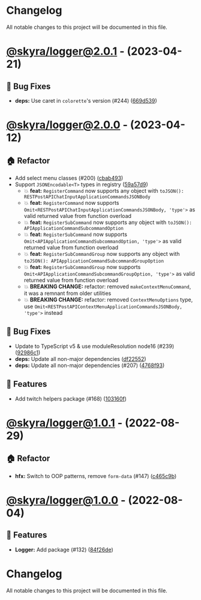 # Changelog

All notable changes to this project will be documented in this file.

# [@skyra/logger@2.0.1](https://github.com/skyra-project/archid-components/compare/@skyra/logger@2.0.0...@skyra/logger@2.0.1) - (2023-04-21)

## 🐛 Bug Fixes

- **deps:** Use caret in `colorette`'s version (#244) ([669d539](https://github.com/skyra-project/archid-components/commit/669d5393b644213cfb2f0a13b939df21fb93e781))

# [@skyra/logger@2.0.0](https://github.com/skyra-project/archid-components/compare/@skyra/logger@1.0.1...@skyra/logger@2.0.0) - (2023-04-12)

## 🏠 Refactor

- Add select menu classes (#200) ([cbab493](https://github.com/skyra-project/archid-components/commit/cbab493afc198d24226bd626efa80c82379ea36c))
- Support `JSONEncodable<T>` types in registry ([59a57d9](https://github.com/skyra-project/archid-components/commit/59a57d906b5765374d8cf8fc509c32273b477195))
  - 💥 **feat:** `RegisterCommand` now supports any object with `toJSON(): RESTPostAPIChatInputApplicationCommandsJSONBody`
  - 💥 **feat:** `RegisterCommand` now supports `Omit<RESTPostAPIChatInputApplicationCommandsJSONBody, 'type'>` as valid returned value from function overload
  - 💥 **feat:** `RegisterSubCommand` now supports any object with `toJSON(): APIApplicationCommandSubcommandOption`
  - 💥 **feat:** `RegisterSubCommand` now supports `Omit<APIApplicationCommandSubcommandOption, 'type'>` as valid returned value from function overload
  - 💥 **feat:** `RegisterSubCommandGroup` now supports any object with `toJSON(): APIApplicationCommandSubcommandGroupOption`
  - 💥 **feat:** `RegisterSubCommandGroup` now supports `Omit<APIApplicationCommandSubcommandGroupOption, 'type'>` as valid returned value from function overload
  - 💥 **BREAKING CHANGE:** refactor: removed `makeContextMenuCommand`, it was a remnant from older utilities
  - 💥 **BREAKING CHANGE:** refactor: removed `ContextMenuOptions` type, use `Omit<RESTPostAPIContextMenuApplicationCommandsJSONBody, 'type'>` instead

## 🐛 Bug Fixes

- Update to TypeScript v5 & use moduleResolution node16 (#239) ([92986c1](https://github.com/skyra-project/archid-components/commit/92986c15e0ebed07efdbaf21f28915e373a738bd))
- **deps:** Update all non-major dependencies ([df22552](https://github.com/skyra-project/archid-components/commit/df22552999e2aa863023388fc6014a3701f9f8d8))
- **deps:** Update all non-major dependencies (#207) ([4768f93](https://github.com/skyra-project/archid-components/commit/4768f93bbf7dab023c592f6bd8dbb6c278aa1d83))

## 🚀 Features

- Add twitch helpers package (#168) ([103160f](https://github.com/skyra-project/archid-components/commit/103160f94898a6842544441a49dd13bb8bacf48f))

# [@skyra/logger@1.0.1](https://github.com/skyra-project/archid-components/compare/@skyra/logger@1.0.0...@skyra/logger@1.0.1) - (2022-08-29)

## 🏠 Refactor

- **hfx:** Switch to OOP patterns, remove `form-data` (#147) ([c465c9b](https://github.com/skyra-project/archid-components/commit/c465c9b2ecff704834a17f95a0109aac721fc2df))

# [@skyra/logger@1.0.0](https://github.com/skyra-project/archid-components/tree/@skyra/logger@1.0.0) - (2022-08-04)

## 🚀 Features

- **Logger:** Add package (#132) ([84f26de](https://github.com/skyra-project/archid-components/commit/84f26de5b9835c7ea319038ff8687beee5354e0b))

# Changelog

All notable changes to this project will be documented in this file.
